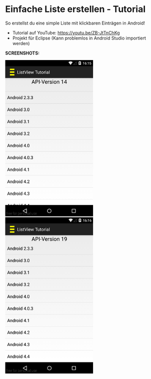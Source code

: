 # Einfache Liste erstellen - Tutorial
So erstellst du eine simple Liste mit klickbaren Einträgen in Android!

- Tutorial auf YouTube: https://youtu.be/ZB-JtTnChKg
- Projekt für Eclipse (Kann problemlos in Android Studio importiert werden)

<b>SCREENSHOTS:</b>

<img src="https://github.com/derAndroidPro/ListView_simple_Tutorial/blob/master/screenshot1.PNG" height="500px"/>
<img src="https://github.com/derAndroidPro/ListView_simple_Tutorial/blob/master/screenshot2.PNG" height="500px"/>


